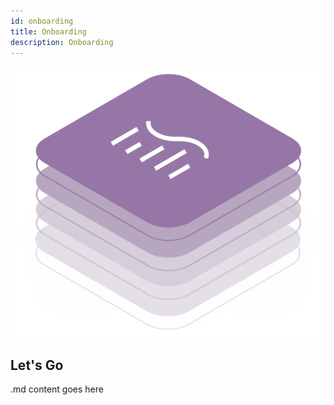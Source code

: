 ```yaml
---
id: onboarding
title: Onboarding
description: Onboarding
---
```


![DCM kit banner](/img/kit-icons/dcm-kit-icon.svg)

## Let's Go

.md content goes here
